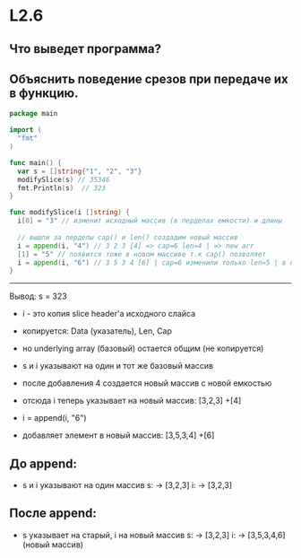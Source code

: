 # L2.6

## Что выведет программа?
## Объяснить поведение срезов при передаче их в функцию.

```go
package main

import (
  "fmt"
)

func main() {
  var s = []string{"1", "2", "3"}
  modifySlice(s) // 35346
  fmt.Println(s)  // 323 
}

func modifySlice(i []string) {
  i[0] = "3" // изменит исходный массив (в перделах емкости) и длины
  
  // вышли за перделы cap() и len() создадим новый массив
  i = append(i, "4") // 3 2 3 [4] => cap=6 len=4 | => new arr
  [1] = "5" // появится тоже в новом массиве т.к cap() позволяет
  i = append(i, "6") // 3 5 3 4 [6] | cap=6 изменили только len=5 | в new arr хватает емкости
}
```
---

Вывод: 
  s = 323

- i - это копия slice header'а исходного слайса 
-  копируется: Data (указатель), Len, Cap
- но underlying array (базовый) остается общим (не копируется)

- s и i указывают на один и тот же базовый массив
- после добавления 4 создается новый массив с новой емкостью
- отсюда i теперь указывает на новый массив: [3,2,3] +[4]

- i = append(i, "6")
- добавляет элемент в новый массив: [3,5,3,4] +[6]
## До append:
- s и i указывают на один массив
s:  -> [3,2,3]
i:  -> [3,2,3]


## После append:
- s указывает на старый, i на новый массив
s: -> [3,2,3]
i: -> [3,5,3,4,6] (новый массив)